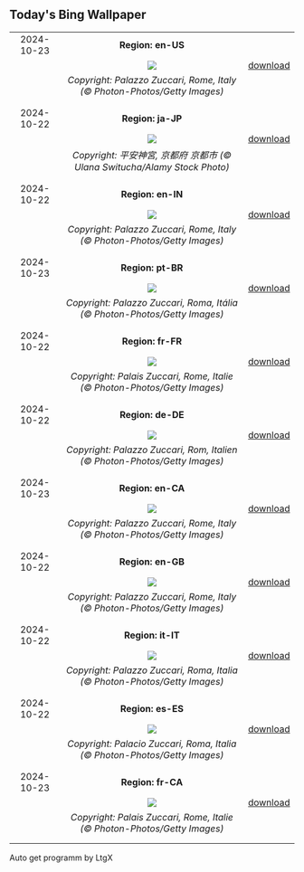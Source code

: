 ## Today's Bing Wallpaper
|      |      |      |
| :----: | :----: | :----: |
|2024-10-23|**Region: en-US**||
||![](https://www.bing.com/th?id=OHR.MonsterDoor_EN-US2973387472_UHD.jpg&pid=hp&w=1152&h=648&rs=1&c=4)| [download](https://www.bing.com/th?id=OHR.MonsterDoor_EN-US2973387472_UHD.jpg)|
||*Copyright: Palazzo Zuccari, Rome, Italy (© Photon-Photos/Getty Images)*
||
|||
|2024-10-22|**Region: ja-JP**||
||![](https://www.bing.com/th?id=OHR.HeianJingu2024_JA-JP4866409141_UHD.jpg&pid=hp&w=1152&h=648&rs=1&c=4)| [download](https://www.bing.com/th?id=OHR.HeianJingu2024_JA-JP4866409141_UHD.jpg)|
||*Copyright: 平安神宮, 京都府 京都市 (© Ulana Switucha/Alamy Stock Photo)*
||
|||
|2024-10-22|**Region: en-IN**||
||![](https://www.bing.com/th?id=OHR.MonsterDoor_EN-IN9699696476_UHD.jpg&pid=hp&w=1152&h=648&rs=1&c=4)| [download](https://www.bing.com/th?id=OHR.MonsterDoor_EN-IN9699696476_UHD.jpg)|
||*Copyright: Palazzo Zuccari, Rome, Italy (© Photon-Photos/Getty Images)*
||
|||
|2024-10-23|**Region: pt-BR**||
||![](https://www.bing.com/th?id=OHR.MonsterDoor_PT-BR8050114747_UHD.jpg&pid=hp&w=1152&h=648&rs=1&c=4)| [download](https://www.bing.com/th?id=OHR.MonsterDoor_PT-BR8050114747_UHD.jpg)|
||*Copyright: Palazzo Zuccari, Roma, Itália (© Photon-Photos/Getty Images)*
||
|||
|2024-10-22|**Region: fr-FR**||
||![](https://www.bing.com/th?id=OHR.MonsterDoor_FR-FR1619086814_UHD.jpg&pid=hp&w=1152&h=648&rs=1&c=4)| [download](https://www.bing.com/th?id=OHR.MonsterDoor_FR-FR1619086814_UHD.jpg)|
||*Copyright: Palais Zuccari, Rome, Italie (© Photon-Photos/Getty Images)*
||
|||
|2024-10-22|**Region: de-DE**||
||![](https://www.bing.com/th?id=OHR.MonsterDoor_DE-DE5408236104_UHD.jpg&pid=hp&w=1152&h=648&rs=1&c=4)| [download](https://www.bing.com/th?id=OHR.MonsterDoor_DE-DE5408236104_UHD.jpg)|
||*Copyright: Palazzo Zuccari, Rom, Italien (© Photon-Photos/Getty Images)*
||
|||
|2024-10-23|**Region: en-CA**||
||![](https://www.bing.com/th?id=OHR.MonsterDoor_EN-CA3833144484_UHD.jpg&pid=hp&w=1152&h=648&rs=1&c=4)| [download](https://www.bing.com/th?id=OHR.MonsterDoor_EN-CA3833144484_UHD.jpg)|
||*Copyright: Palazzo Zuccari, Rome, Italy (© Photon-Photos/Getty Images)*
||
|||
|2024-10-22|**Region: en-GB**||
||![](https://www.bing.com/th?id=OHR.MonsterDoor_EN-GB1067723555_UHD.jpg&pid=hp&w=1152&h=648&rs=1&c=4)| [download](https://www.bing.com/th?id=OHR.MonsterDoor_EN-GB1067723555_UHD.jpg)|
||*Copyright: Palazzo Zuccari, Rome, Italy (© Photon-Photos/Getty Images)*
||
|||
|2024-10-22|**Region: it-IT**||
||![](https://www.bing.com/th?id=OHR.MonsterDoor_IT-IT8784390686_UHD.jpg&pid=hp&w=1152&h=648&rs=1&c=4)| [download](https://www.bing.com/th?id=OHR.MonsterDoor_IT-IT8784390686_UHD.jpg)|
||*Copyright: Palazzo Zuccari, Roma, Italia (© Photon-Photos/Getty Images)*
||
|||
|2024-10-22|**Region: es-ES**||
||![](https://www.bing.com/th?id=OHR.MonsterDoor_ES-ES5024924639_UHD.jpg&pid=hp&w=1152&h=648&rs=1&c=4)| [download](https://www.bing.com/th?id=OHR.MonsterDoor_ES-ES5024924639_UHD.jpg)|
||*Copyright: Palacio Zuccari, Roma, Italia (© Photon-Photos/Getty Images)*
||
|||
|2024-10-23|**Region: fr-CA**||
||![](https://www.bing.com/th?id=OHR.MonsterDoor_FR-CA3004602263_UHD.jpg&pid=hp&w=1152&h=648&rs=1&c=4)| [download](https://www.bing.com/th?id=OHR.MonsterDoor_FR-CA3004602263_UHD.jpg)|
||*Copyright: Palais Zuccari, Rome, Italie (© Photon-Photos/Getty Images)*
||
|||

Auto get programm by LtgX
